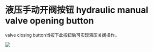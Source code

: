# 液压手动开阀按钮 hydraulic manual valve opening button
valve closing button当按下此按钮后可实现液压关阀操作。


![](..\..\..\photos\液压手动开阀按钮.jpg)
